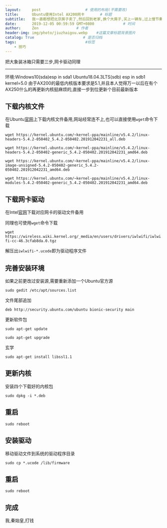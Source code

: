 ```yaml
---
layout:     post                    # 使用的布局(不需要改)
title:      Ubuntu使用Intel AX200网卡       # 标题
subtitle:   我一直都想把北京房子卖了,然后回到老家,换个大房子,买上一辆车,过上慢节奏走生活,可房东一直不同意. #副标题
date:       2019-12-05 00:59:59 GMT+0800             # 时间
author:     Zen                 # 作者
header-img: img/photo/jiuzhaigou.webp    #这篇文章标题背景图片
catalog: True                      # 是否归档
tags:                               #标签
    - 技巧
---
```


把大象装冰箱只需要三步,网卡驱动同理

----

环境:Windows10(sda)esp in sda1 Ubuntu18.04.3LTS(sdb) esp in sdb1
kernel=5.0
由于AX200的最低内核版本要求是5.1,并且本人觉得万一以后在有个AX250什么的再更新内核挺麻烦的,直接一步到位更新个目前最新版本
## 下载内核文件
在Ubuntu[官网](https://kernel.ubuntu.com/~kernel-ppa/mainline/)上下载内核文件备用,网站经常连不上,也可以直接使用`wget`命令下载

`wget https://kernel.ubuntu.com/~kernel-ppa/mainline/v5.4.2/linux-headers-5.4.2-050402_5.4.2-050402.201912042231_all.deb`

`wget https://kernel.ubuntu.com/~kernel-ppa/mainline/v5.4.2/linux-headers-5.4.2-050402-generic_5.4.2-050402.201912042231_amd64.deb`

`wget https://kernel.ubuntu.com/~kernel-ppa/mainline/v5.4.2/linux-image-unsigned-5.4.2-050402-generic_5.4.2-050402.201912042231_amd64.deb`

`wget https://kernel.ubuntu.com/~kernel-ppa/mainline/v5.4.2/linux-modules-5.4.2-050402-generic_5.4.2-050402.201912042231_amd64.deb`

## 下载网卡驱动

在Intel[官网](https://www.intel.com/content/www/us/en/support/articles/000005511/network-and-io/wireless-networking.html)下载对应网卡的驱动文件备用

同理也可使用`wget`命令下载

`wget https://wireless.wiki.kernel.org/_media/en/users/drivers/iwlwifi/iwlwifi-cc-46.3cfab8da.0.tgz`

解压出`iwlwifi-*.ucode`即为驱动程序文件

## 完善安装环境

如果之前更改过安装源,需要重新添加一个Ubuntu官方源

`sudo gedit /etc/apt/sources.list`

文件尾部追加

`deb http://security.ubuntu.com/ubuntu bionic-security main`

更新软件包

`sudo apt-get update`

`sudo apt-get upgrade`

玄学

`sudo apt-get install libssl1.1`

## 更新内核

安装四个下载好的内核包

`sudo dpkg -i *.deb`

## 重启

`sudo reboot`

## 安装驱动

移动驱动文件到系统的驱动程序目录

`sudo cp *.ucode /lib/firmware`

## 重启

`sudo reboot`

## 完成

我,秦始皇,打钱
